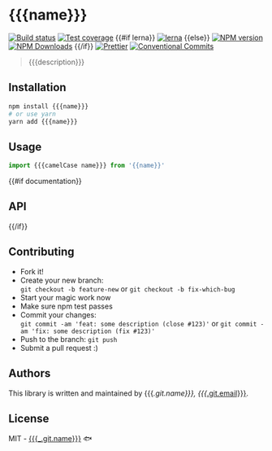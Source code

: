 # {{{name}}}

[![Build status](https://img.shields.io/travis/{{{_.git.name}}}/{{{name}}}/master.svg?style=flat-square)](https://travis-ci.org/{{{_.git.name}}}/{{{name}}})
[![Test coverage](https://img.shields.io/codecov/c/github/{{{_.git.name}}}/{{{name}}}.svg?style=flat-square)](https://codecov.io/github/{{{_.git.name}}}/{{{name}}}?branch=master)
{{#if lerna}}
[![lerna](https://img.shields.io/badge/maintained%20with-lerna-cc00ff.svg?style=flat-square)](https://lernajs.io/)
{{else}}
[![NPM version](https://img.shields.io/npm/v/{{{name}}}.svg?style=flat-square)](https://www.npmjs.com/package/{{{name}}})
[![NPM Downloads](https://img.shields.io/npm/dm/{{{name}}}.svg?style=flat-square&maxAge=43200)](https://www.npmjs.com/package/{{{name}}})
{{/if}}
[![Prettier](https://img.shields.io/badge/code_style-prettier-ff69b4.svg?style=flat-square)](https://prettier.io/)
[![Conventional Commits](https://img.shields.io/badge/Conventional%20Commits-1.0.0-yellow.svg?style=flat-square)](https://conventionalcommits.org)

> {{{description}}}

## Installation

```bash
npm install {{{name}}}
# or use yarn
yarn add {{{name}}}
```

## Usage

```javascript
import {{{camelCase name}}} from '{{name}}'
```

{{#if documentation}}

## API

{{/if}}

## Contributing

- Fork it!
- Create your new branch:  
  `git checkout -b feature-new` or `git checkout -b fix-which-bug`
- Start your magic work now
- Make sure npm test passes
- Commit your changes:  
  `git commit -am 'feat: some description (close #123)'` or `git commit -am 'fix: some description (fix #123)'`
- Push to the branch: `git push`
- Submit a pull request :)

## Authors

This library is written and maintained by {{{_.git.name}}}, <a href="mailto:{{{_.git.email}}}">{{{_.git.email}}}</a>.

## License

MIT - [{{{_.git.name}}}](https://github.com/{{{_.git.name}}}) 🐟
